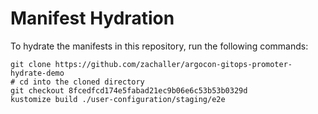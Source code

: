 # Manifest Hydration

To hydrate the manifests in this repository, run the following commands:

```shell
git clone https://github.com/zachaller/argocon-gitops-promoter-hydrate-demo
# cd into the cloned directory
git checkout 8fcedfcd174e5fabad21ec9b06e6c53b53b0329d
kustomize build ./user-configuration/staging/e2e
```
